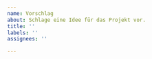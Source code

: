 ```yaml
---
name: Vorschlag
about: Schlage eine Idee für das Projekt vor.
title: ''
labels: ''
assignees: ''

---
```

